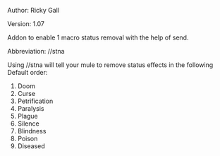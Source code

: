 Author: Ricky Gall

Version: 1.07

Addon to enable 1 macro status removal with the help of send.

Abbreviation: //stna

Using //stna will tell your mule to remove status effects in the following Default order:
1. Doom
2. Curse
3. Petrification
4. Paralysis
5. Plague
6. Silence
7. Blindness
8. Poison
9. Diseased
